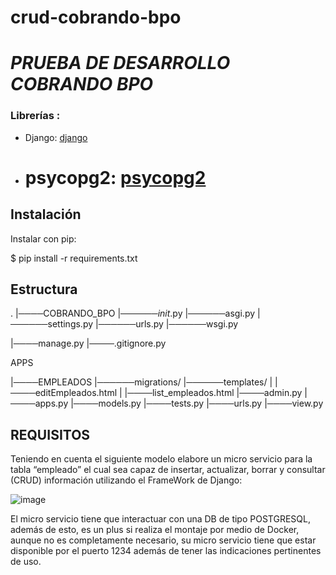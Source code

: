 # crud-cobrando-bpo
# *PRUEBA DE DESARROLLO COBRANDO BPO*


### Librerías :
- Django: [django](https://www.djangoproject.com/download/)

- # psycopg2: [psycopg2](https://pypi.org/project/psycopg2/)



## Instalación

Instalar con pip:


$ pip install -r requirements.txt


## Estructura 

.
|────COBRANDO_BPO
|──────_init_.py
|──────asgi.py
|──────settings.py
|──────urls.py
|──────wsgi.py

|────manage.py
|────.gitignore.py


APPS

|────EMPLEADOS
|──────migrations/
|──────templates/
| |────editEmpleados.html
| |────list_empleados.html
|────admin.py
|────apps.py
|────models.py
|────tests.py
|────urls.py
|────view.py






## REQUISITOS


Teniendo en cuenta el siguiente modelo elabore un micro servicio para la tabla “empleado” el cual sea capaz de insertar, actualizar, borrar y consultar (CRUD) información utilizando el FrameWork de Django:


![image](https://images2.imgbox.com/52/c1/fAg0hBGa_o.png)


El micro servicio tiene que interactuar con una DB de tipo POSTGRESQL, además de esto, es un plus si realiza el montaje por medio de Docker, aunque no es completamente necesario, su micro servicio tiene que estar disponible por el puerto 1234 además de tener las indicaciones pertinentes de uso.
